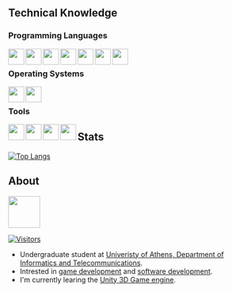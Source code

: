 ## Technical Knowledge

### Programming Languages

<img align="left" height="32" width="32" src="https://cdn.jsdelivr.net/gh/devicons/devicon/icons/c/c-original.svg"/>
<img align="left" height="32" width="32" src="https://cdn.jsdelivr.net/gh/devicons/devicon/icons/cplusplus/cplusplus-original.svg"/>
<img align="left" height="32" width="32" src="https://cdn.jsdelivr.net/gh/devicons/devicon/icons/csharp/csharp-original.svg"/>
<img align="left" height="32" width="32" src="https://cdn.jsdelivr.net/gh/devicons/devicon/icons/python/python-original.svg"/>
<img align="left" height="32" width="32" src="https://cdn.jsdelivr.net/gh/devicons/devicon/icons/java/java-original.svg"/>
<img align="left" height="32" width="32" src="https://cdn.jsdelivr.net/gh/devicons/devicon/icons/mysql/mysql-original.svg"/>
<img align="left" height="32" width="32" src="https://cdn.jsdelivr.net/gh/devicons/devicon/icons/bash/bash-original.svg"/>

<br/>

### Operating Systems

<img align="left" height="32" width="32" src="https://cdn.jsdelivr.net/gh/devicons/devicon/icons/linux/linux-original.svg"/>
<img align="left" height="32" width="32" src="https://cdn.jsdelivr.net/gh/devicons/devicon/icons/windows8/windows8-original.svg"/>

<br/>

### Tools

<img align="left" height="32" width="32" src="https://cdn.jsdelivr.net/gh/devicons/devicon/icons/vscode/vscode-original.svg"/>
<img align="left" height="32" width="32" src="https://cdn.jsdelivr.net/gh/devicons/devicon/icons/visualstudio/visualstudio-plain.svg"/>
<img align="left" height="32" width="32" src="https://cdn.jsdelivr.net/gh/devicons/devicon/icons/intellij/intellij-original.svg"/>
<img align="left" height="32" width="32" src="https://cdn.jsdelivr.net/gh/devicons/devicon/icons/unity/unity-original.svg"/>


## Stats

[![Top Langs](https://github-readme-stats.vercel.app/api/top-langs/?username=ThodBaniokos&exclude_repo=github-readme-stats,anuraghazra.github.io&theme=dracula)](https://github.com/anuraghazra/github-readme-stats)

## About

<a href="https://www.linkedin.com/in/thodoris-baniokos-b25291232/"><img height="64" width="64" src="https://cdn.jsdelivr.net/gh/devicons/devicon/icons/linkedin/linkedin-original-wordmark.svg" />

[![Visitors](https://api.visitorbadge.io/api/visitors?path=https%3A%2F%2Fgithub.com%2FThodBaniokos%2FThodBaniokos&label=Total%20Visits&labelColor=%23282a36&countColor=%23ff6e96&style=flat)](https://visitorbadge.io/status?path=https%3A%2F%2Fgithub.com%2FThodBaniokos%2FThodBaniokos)

- Undergraduate student at <a href="https://www.di.uoa.gr/en">Univeristy of Athens, Department of Informatics and Telecommunications</a>.
- Intrested in <a href="https://en.wikipedia.org/wiki/Video_game_development">game development</a> and <a href="https://en.wikipedia.org/wiki/Software_development">software development</a>.
- I'm currently learing the <a href="https://unity.com/">Unity 3D Game engine</a>.



<!--
**ThodBaniokos/ThodBaniokos** is a ✨ _special_ ✨ repository because its `README.md` (this file) appears on your GitHub profile.

Here are some ideas to get you started:

- 🔭 I’m currently working on ...
- 🌱 I’m currently learning ...
- 👯 I’m looking to collaborate on ...
- 🤔 I’m looking for help with ...
- 💬 Ask me about ...
- 📫 How to reach me: ...
- 😄 Pronouns: ...
- ⚡ Fun fact: ...
-->
